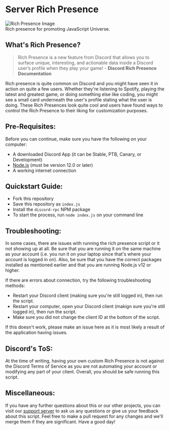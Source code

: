 # Server Rich Presence
![Rich Presence Image](https://cdn.discordapp.com/attachments/828750159072460801/850402494798233600/DzF253sBXcdvAAAAAElFTkSuQmCC.png?width=128&height=128)\
Rich presence for promoting JavaScript Universe.
## What's Rich Presence?
> Rich Presence is a new feature from Discord that allows you to surface unique, interesting, and actionable data inside a Discord user’s profile when they play your game! - **Discord Rich Presence Documentation**

Rich presence is quite common on Discord and you might have seen it in action on quite a few users.  Whether they're listening to Spotify, playing the latest and greatest game, or doing something else like coding, you might see a small card underneath the user's profile stating what the user is doing.  These Rich Presences look quite cool and users have found ways to control the Rich Presence to their liking for customization purposes.
## Pre-Requisites:
Before you can continue, make sure you have the following on your computer:
* A downloaded Discord App (it can be Stable, PTB, Canary, or Development)
* [Node.js](https://nodejs.org) (must be version 12.0 or later)
* A working internet connection
## Quickstart Guide:
- Fork this repository
- Save this repository as `index.js`
- Install the `discord-rpc` NPM package
- To start the process, run `node index.js` on your command line

## Troubleshooting:
In some cases, there are issues with running the rich presence script or it not showing up at all.  Be sure that you are running it on the same machine as your account (i.e. you run it on your laptop since that's where your account is logged in on).  Also, be sure that you have the correct packages installed as mentioned earlier and that you are running Node.js v12 or higher.

If there are errors about connection, try the following troubleshooting methods:
* Restart your Discord client (making sure you're still logged in), then run the script.
* Restart your computer, open your Discord client (makign sure you're still logged in), then run the script.
* Make sure you did not change the client ID at the bottom of the script.

If this doesn't work, please make an issue here as it is most likely a result of the application having issues.

## Discord's ToS:
At the time of writing, having your own custom Rich Presence is not against the Discord Terms of Service as you are not automating your account or modifying any part of your client.  Overall, you should be safe running this script.

## Miscellaneous:
If you have any further questions about this or our other projects, you can visit our [support server](https://discord.gg/KBfTgpx) to ask us any questions or give us your feedback about this script.  Feel free to make a pull request for any changes and we'll merge them if they are significant.  Have a good day!
